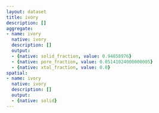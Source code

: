 ```yaml
---
layout: dataset
title: ivory
description: []
aggregate:
- name: ivory
  native: ivory
  description: []
  output:
  - {native: solid_fraction, value: 0.94858976}
  - {native: pore_fraction, value: 0.05141024000000005}
  - {native: xtal_fraction, value: 0.0}
spatial:
- name: ivory
  native: ivory
  description: []
  output:
  - {native: solid}
---
```

